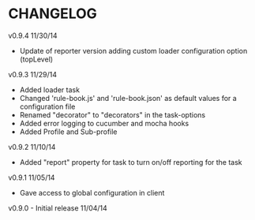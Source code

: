 CHANGELOG
=========

v0.9.4 11/30/14
* Update of reporter version adding custom loader configuration option (topLevel)

v0.9.3 11/29/14
* Added loader task
* Changed 'rule-book.js' and 'rule-book.json' as default values for a configuration file
* Renamed "decorator" to "decorators" in the task-options
* Added error logging to cucumber and mocha hooks
* Added Profile and Sub-profile

v0.9.2 11/10/14
* Added "report" property for task to turn on/off reporting for the task

v0.9.1 11/05/14
* Gave access to global configuration in client

v0.9.0 - Initial release 11/04/14
